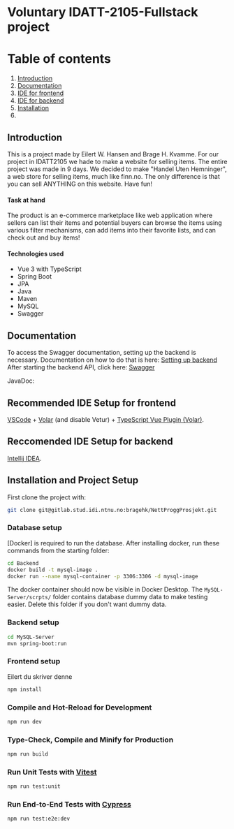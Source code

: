 # Voluntary IDATT-2105-Fullstack project

# Table of contents
1. [Introduction](#introduction)
2. [Documentation](#documentation)
3. [IDE for frontend](#frontendIDE)
4. [IDE for backend](#backendIDE)
5. [Installation](#installation)
6. []()

## Introduction
This is a project made by Eilert W. Hansen and Brage H. Kvamme. For our project in IDATT2105 we hade to make a website for selling items. The entire project was made in 9 days. We decided to make "Handel Uten Hemninger", a web store for selling items, much like finn.no. The only difference is that you can sell ANYTHING on this website. Have fun!

#### Task at hand
The product is an e-commerce marketplace like web application where sellers can list their items and
potential buyers can browse the items using various filter mechanisms, can add items into their favorite
lists, and can check out and buy items!

#### Technologies used
* Vue 3 with TypeScript
* Spring Boot
* JPA
* Java
* Maven
* MySQL
* Swagger

## Documentation

To access the Swagger documentation, setting up the backend is necessary. Documentation on how to do that is here: [Setting up backend]()
After starting the backend API, click here: [Swagger](http://192.168.86.40:8080/swagger-ui/index.html#/)

JavaDoc: 

## Recommended IDE Setup for frontend <a name="frontendIDE"></a>

[VSCode](https://code.visualstudio.com/) + [Volar](https://marketplace.visualstudio.com/items?itemName=Vue.volar) (and disable Vetur) + [TypeScript Vue Plugin (Volar)](https://marketplace.visualstudio.com/items?itemName=Vue.vscode-typescript-vue-plugin).

## Reccomended IDE Setup for backend <a name="backendIDE"></a>

[Intellij IDEA](https://www.jetbrains.com/idea/).

## Installation and Project Setup <a name="installation"></a>

First clone the project with:
```sh
git clone git@gitlab.stud.idi.ntnu.no:bragehk/NettProggProsjekt.git
```

### Database setup

[Docker] is required to run the database. After installing docker, run these commands from the starting folder:

```sh
cd Backend
docker build -t mysql-image .
docker run --name mysql-container -p 3306:3306 -d mysql-image
```

The docker container should now be visible in Docker Desktop. The `MySQL-Server/scrpts/` folder contains database dummy data to make testing easier. Delete this folder if you don't want dummy data.

### Backend setup

```sh
cd MySQL-Server
mvn spring-boot:run
```

### Frontend setup

Eilert du skriver denne

```sh
npm install
```

### Compile and Hot-Reload for Development

```sh
npm run dev
```

### Type-Check, Compile and Minify for Production

```sh
npm run build
```

### Run Unit Tests with [Vitest](https://vitest.dev/)

```sh
npm run test:unit
```

### Run End-to-End Tests with [Cypress](https://www.cypress.io/)

```sh
npm run test:e2e:dev
```
